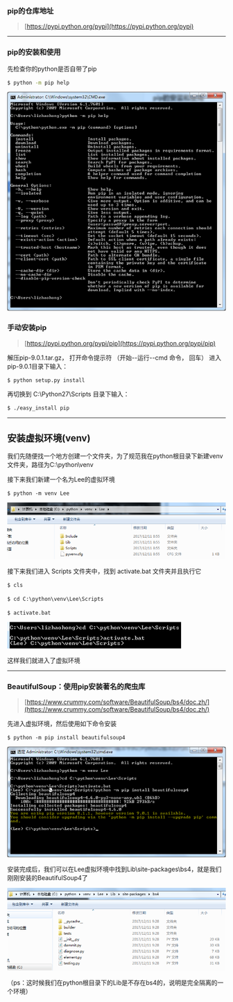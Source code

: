 ### pip的仓库地址

> [https://pypi.python.org/pypi](https://pypi.python.org/pypi)

---

### pip的安装和使用

先检查你的python是否自带了pip

```bash
$ python -m pip help
```

![](/assets/124123import.png)

### 手动安装pip

> [https://pypi.python.org/pypi/pip](https://pypi.python.org/pypi/pip)

解压pip-9.0.1.tar.gz， 打开命令提示符 （开始--运行--cmd 命令， 回车） 进入 pip-9.0.1目录下输入：

```bash
$ python setup.py install
```

再切换到 C:\Python27\Scripts 目录下输入：

```bash
$ ./easy_install pip
```

---

## 安装虚拟环境\(venv\)

我们先随便找一个地方创建一个文件夹，为了规范我在python根目录下新建venv文件夹，路径为C:\python\venv

接下来我们新建一个名为Lee的虚拟环境

```
$ python -m venv Lee
```

![](/assets/124245import.png)

接下来我们进入 Scripts 文件夹中，找到 activate.bat 文件夹并且执行它

```
$ cls

$ cd C:\python\venv\Lee\Scripts

$ activate.bat
```

![](/assets/1435324import.png)

这样我们就进入了虚拟环境

---

### BeautifulSoup：使用pip安装著名的爬虫库

> [https://www.crummy.com/software/BeautifulSoup/bs4/doc.zh/](https://www.crummy.com/software/BeautifulSoup/bs4/doc.zh/)

先进入虚拟环境，然后使用如下命令安装

```
$ python -m pip install beautifulsoup4
```

![](/assets/12341234234import.png)

安装完成后，我们可以在Lee虚拟环境中找到Lib\site-packages\bs4，就是我们刚刚安装的BeautifulSoup4了

![](/assets/13123123123import.png)

（ps：这时候我们在python根目录下的Lib是不存在bs4的，说明是完全隔离的一个环境）

